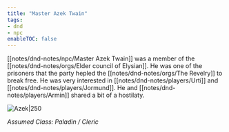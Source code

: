 ```yaml
---
title: "Master Azek Twain"
tags:
- dnd
- npc
enableTOC: false
---
```

[[notes/dnd-notes/npc/Master Azek Twain]] was a member of the [[notes/dnd-notes/orgs/Elder council of Elysian]]. He was one of the prisoners that the party hepled the [[notes/dnd-notes/orgs/The Revelry]] to break free. He was very interested in [[notes/dnd-notes/players/Urti]] and [[notes/dnd-notes/players/Jormund]]. He and [[notes/dnd-notes/players/Armin]] shared a bit of a hostilaty. 

![Azek|250](notes/images/azek.png)

*Assumed Class: Paladin /  Cleric*
